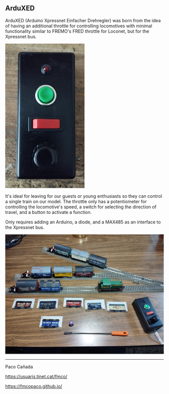 ## ArduXED

ArduXED (Arduino Xpressnet Einfacher Drehregler) was born from the idea of having an additional throttle for controlling locomotives with minimal functionality similar to FREMO's FRED throttle for Loconet, but for the Xpressnet bus. 

![ArduXED](images/AeduXED_Alfred.jpeg)


It's ideal for leaving for our guests or young enthusiasts so they can control a single train on our model. The throttle only has a potentiometer for controlling the locomotive's speed, a switch for selecting the direction of travel, and a button to activate a function. 

Only requires adding an Arduino, a diode, and a MAX485 as an interface to the Xpressnet bus.

![ArduXED](images/ArduXED_Inglenook.jpeg)

---

Paco Cañada

https://usuaris.tinet.cat/fmco/

https://fmcopaco.github.io/

